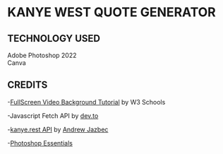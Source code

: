 # KANYE WEST QUOTE GENERATOR

## TECHNOLOGY USED
Adobe Photoshop 2022  
Canva

## CREDITS
-[FullScreen Video Background Tutorial](https://www.w3schools.com/howto/howto_css_fullscreen_video.asp) by W3 Schools  

-Javascript Fetch API by [dev.to](https://dev.to/asaoluelijah/understanding-fetch-2-building-a-random-quote-generator-app-25nj)  

-[kanye.rest API](https://github.com/ajzbc/kanye.rest) by [Andrew Jazbec](https://github.com/ajzbc)  

-[Photoshop Essentials](https://www.photoshopessentials.com/photo-effects/transparent-text-area/)